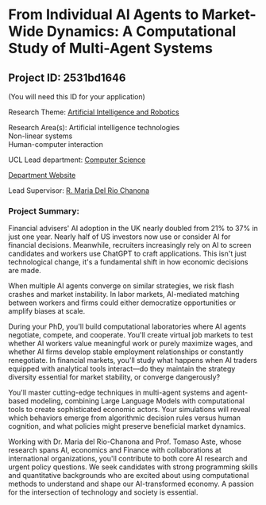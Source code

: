# From Individual AI Agents to Market-Wide Dynamics: A Computational Study of Multi-Agent Systems

## Project ID: **2531bd1646**
(You will need this ID for your application)

Research Theme: [Artificial Intelligence and Robotics](../themes/artificial-intelligence-and-robotics.md)

Research Area(s):
Artificial intelligence technologies<br />Non-linear systems<br />Human-computer interaction

UCL Lead department: [Computer Science](../departments/computer-science.md)

[Department Website](https://www.ucl.ac.uk/computer-science)

Lead Supervisor: [R. Maria Del Rio Chanona](https://profiles.ucl.ac.uk/97689)

### Project Summary:

Financial advisers' AI adoption in the UK nearly doubled from 21% to 37% in just one year. Nearly half of US investors now use or consider AI for financial decisions. Meanwhile, recruiters increasingly rely on AI to screen candidates and workers use ChatGPT to craft applications. This isn't just technological change, it's a fundamental shift in how economic decisions are made.

When multiple AI agents converge on similar strategies, we risk flash crashes and market instability. In labor markets, AI-mediated matching between workers and firms could either democratize opportunities or amplify biases at scale.

During your PhD, you'll build computational laboratories where AI agents negotiate, compete, and cooperate. You'll create virtual job markets to test whether AI workers value meaningful work or purely maximize wages, and whether AI firms develop stable employment relationships or constantly renegotiate. In financial markets, you'll study what happens when AI traders equipped with analytical tools interact—do they maintain the strategy diversity essential for market stability, or converge dangerously?

You'll master cutting-edge techniques in multi-agent systems and agent-based modeling, combining Large Language Models with computational tools to create sophisticated economic actors. Your simulations will reveal which behaviors emerge from algorithmic decision rules versus human cognition, and what policies might preserve beneficial market dynamics.


Working with Dr. Maria del Rio-Chanona and Prof. Tomaso Aste, whose research spans AI, economics and Finance with collaborations at international organizations, you'll contribute to both core AI research and urgent policy questions. We seek candidates with strong programming skills and quantitative backgrounds who are excited about using computational methods to understand and shape our AI-transformed economy. A passion for the intersection of technology and society is essential.
